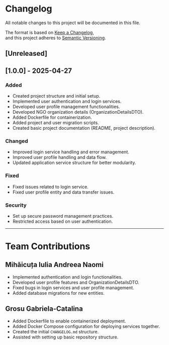 # Changelog

All notable changes to this project will be documented in this file.

The format is based on [Keep a Changelog](https://keepachangelog.com/en/1.1.0/),  
and this project adheres to [Semantic Versioning](https://semver.org/spec/v2.0.0.html).

## [Unreleased]

## [1.0.0] - 2025-04-27
### Added
- Created project structure and initial setup.
- Implemented user authentication and login services.
- Developed user profile management functionalities.
- Developed NGO organization details (OrganizationDetailsDTO).
- Added Dockerfile for containerization.
- Added project and user migration scripts.
- Created basic project documentation (README, project description).

### Changed
- Improved login service handling and error management.
- Improved user profile handling and data flow.
- Updated application service structure for better modularity.

### Fixed
- Fixed issues related to login service.
- Fixed user profile entity and data transfer issues.

### Security
- Set up secure password management practices.
- Restricted access based on user authentication.

---

# Team Contributions

## Mihăicuța Iulia Andreea Naomi
- Implemented authentication and login functionalities.
- Developed user profile features and OrganizationDetailsDTO.
- Fixed bugs in login services and user profile management.
- Added database migrations for new entities.


## Grosu Gabriela-Catalina
- Added Dockerfile to enable containerized deployment.
- Added Docker Compose configuration for deploying services together.
- Created the initial `CHANGELOG.md` structure.
- Assisted with setting up basic repository structure.

